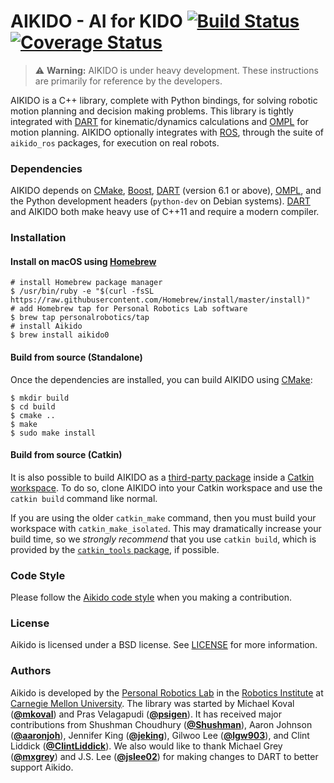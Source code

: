 # AIKIDO - AI for KIDO [![Build Status](https://travis-ci.org/personalrobotics/aikido.svg?branch=master)](https://travis-ci.org/personalrobotics/aikido) [![Coverage Status](https://coveralls.io/repos/github/personalrobotics/aikido/badge.svg?branch=master)](https://coveralls.io/github/personalrobotics/aikido?branch=master)

> :warning: **Warning:** AIKIDO is under heavy development. These instructions are
> primarily for reference by the developers.

AIKIDO is a C++ library, complete with Python bindings, for solving robotic motion
planning and decision making problems. This library is tightly integrated with
[DART] for kinematic/dynamics calculations and [OMPL] for motion planning. AIKIDO
optionally integrates with [ROS], through the suite of `aikido_ros` packages, for
execution on real robots.

### Dependencies
AIKIDO depends on [CMake], [Boost], [DART] \(version 6.1 or above), [OMPL], and the
Python development headers (`python-dev` on Debian systems). [DART] and AIKIDO both
make heavy use of C++11 and require a modern compiler.

### Installation

#### Install on macOS using [Homebrew]
```shell
# install Homebrew package manager
$ /usr/bin/ruby -e "$(curl -fsSL https://raw.githubusercontent.com/Homebrew/install/master/install)"
# add Homebrew tap for Personal Robotics Lab software
$ brew tap personalrobotics/tap
# install Aikido
$ brew install aikido0
```

#### Build from source (Standalone)
Once the dependencies are installed, you can build AIKIDO using [CMake]:
```shell
$ mkdir build
$ cd build
$ cmake ..
$ make
$ sudo make install
```

#### Build from source (Catkin)
It is also possible to build AIKIDO as a [third-party package][REP-136] inside a
[Catkin workspace][Catkin Workspaces]. To do so, clone AIKIDO into your Catkin
workspace and use the `catkin build` command like normal.

If you are using the older `catkin_make` command, then you must build your workspace
with `catkin_make_isolated`. This may dramatically increase your build time, so we
*strongly recommend* that you use `catkin build`, which is provided by the
[`catkin_tools` package][Catkin Tools], if possible.

### Code Style
Please follow the [Aikido code style](https://github.com/personalrobotics/aikido/blob/master/STYLE.md) when you making a contribution.

### License
Aikido is licensed under a BSD license. See [LICENSE](./LICENSE) for more
information.

### Authors
Aikido is developed by the
[Personal Robotics Lab](https://personalrobotics.ri.cmu.edu/) in the
[Robotics Institute](http://ri.cmu.edu/) at
[Carnegie Mellon University](http://www.cmu.edu/). The library was started by 
Michael Koval ([**@mkoval**](https://github.com/mkoval))
and Pras Velagapudi ([**@psigen**](https://github.com/psigen)). It has received
major contributions from
Shushman Choudhury ([**@Shushman**](https://github.com/Shushman)),
Aaron Johnson ([**@aaronjoh**](https://github.com/aaronjoh)),
Jennifer King ([**@jeking**](https://github.com/jeking04)),
Gilwoo Lee ([**@lgw903**](https://github.com/lgw903)),
and Clint Liddick ([**@ClintLiddick**](https://github.com/ClintLiddick)). We
also would like to thank
Michael Grey ([**@mxgrey**](https://github.com/mxgrey))
and J.S. Lee ([**@jslee02**](https://github.com/jslee02))
for making changes to DART to better support Aikido.


[DART]: http://dartsim.github.io/
[OMPL]: http://ompl.kavrakilab.org/
[ROS]: http://ros.org/
[CMake]: http://www.cmake.org/
[Boost]: http://www.boost.org/
[REP-136]: http://www.ros.org/reps/rep-0136.html
[Catkin Workspaces]: http://wiki.ros.org/catkin/workspaces
[Catkin Tools]: http://catkin-tools.readthedocs.org/en/latest/
[Homebrew]: https://brew.sh/
